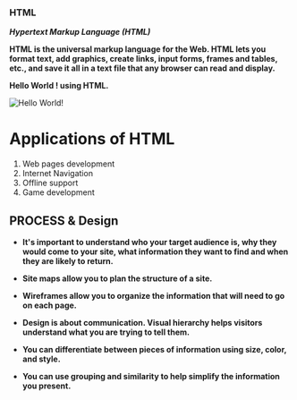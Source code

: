 ### HTML


**_Hypertext Markup Language (HTML)_**

__HTML is the universal markup language for the Web. HTML lets you format text, add graphics, create links, input forms, frames and tables, etc., and save it all in a text file that any browser can read and display.__

**Hello World ! using HTML.**

![Hello World!](https://actualwizard.com/wp-content/uploads/2020/04/hello-world-html-tutorial.png)


# Applications of HTML

1. Web pages development
2. Internet Navigation
3. Offline support
4. Game development


## PROCESS & Design

- **It's important to understand who your target audience is, why they would come to your site, what information they want to find and when they are likely to return.**

- **Site maps allow you to plan the structure of a site.**

- **Wireframes allow you to organize the information that will need to go on each page.**

- **Design is about communication. Visual hierarchy helps visitors understand what you are trying to tell them.**

- **You can differentiate between pieces of information using size, color, and style.**

- **You can use grouping and similarity to help simplify the information you present.**